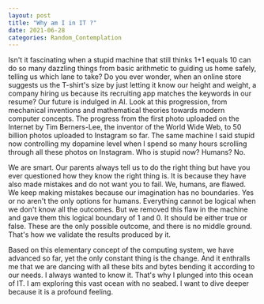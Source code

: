 ```yaml
---
layout: post
title: "Why am I in IT ?"
date: 2021-06-28
categories: Random_Contemplation
---
```


Isn't it fascinating when a stupid machine that still thinks 1+1 equals 10 can do so many dazzling things from basic arithmetic to guiding us home safely, telling us which lane to take? Do you ever wonder, when an online store suggests us the T-shirt's size by just letting it know our height and weight, a company hiring us because its recruiting app matches the keywords in our resume? Our future is indulged in AI. Look at this progression, from mechanical inventions and mathematical theories towards modern computer concepts. The progress from the first photo uploaded on the Internet by Tim Berners-Lee, the inventor of the World Wide Web, to 50 billion photos uploaded to Instagram so far. The same machine I said stupid now controlling my dopamine level when I spend so many hours scrolling through all these photos on Instagram. Who is stupid now? Humans? No. 

We are smart. Our parents always tell us to do the right thing but have you ever questioned how they know the right thing is. It is because they have also made mistakes and do not want you to fail. We, humans, are flawed. We keep making mistakes because our imagination has no boundaries. Yes or no aren't the only options for humans. Everything cannot be logical when we don't know all the outcomes. But we removed this flaw in the machine and gave them this logical boundary of 1 and 0. It should be either true or false. These are the only possible outcome, and there is no middle ground. That's how we validate the results produced by it.

Based on this elementary concept of the computing system, we have advanced so far, yet the only constant thing is the change. And it enthralls me that we are dancing with all these bits and bytes bending it according to our needs. I always wanted to know it. That's why I plunged into this ocean of IT. I am exploring this vast ocean with no seabed. I want to dive deeper because it is a profound feeling.




